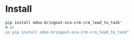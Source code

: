 # Install

```bash
pip install odoo-bringout-oca-crm-crm_lead_to_task"
# or
uv pip install odoo-bringout-oca-crm-crm_lead_to_task"
```
